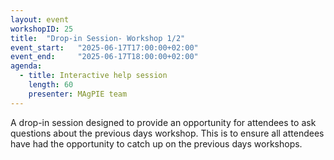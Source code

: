 ```yaml
---
layout: event
workshopID: 25
title:  "Drop-in Session- Workshop 1/2"
event_start:   "2025-06-17T17:00:00+02:00"
event_end:     "2025-06-17T18:00:00+02:00"
agenda:
  - title: Interactive help session
    length: 60
    presenter: MAgPIE team
---
```

A drop-in session designed to provide an opportunity for attendees to ask questions about the previous days workshop. This is to ensure all attendees have had the opportunity to catch up on the previous days workshops.